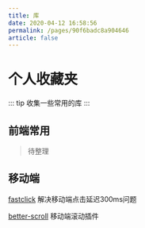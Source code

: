 ```yaml
---
title: 库
date: 2020-04-12 16:58:56
permalink: /pages/90f6badc8a904646
article: false
---
```

# 个人收藏夹

::: tip
收集一些常用的库
:::

## 前端常用
> 待整理

## 移动端
[fastclick](https://github.com/ftlabs/fastclick) 解决移动端点击延迟300ms问题

[better-scroll](https://github.com/ustbhuangyi/better-scroll) 移动端滚动插件

